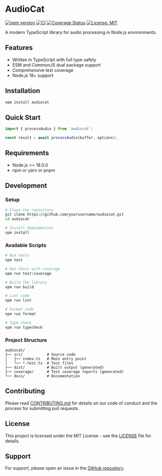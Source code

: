 # AudioCat

[![npm version](https://badge.fury.io/js/audiocat.svg)](https://badge.fury.io/js/audiocat)
[![CI](https://github.com/yourusername/audiocat/actions/workflows/ci.yml/badge.svg)](https://github.com/yourusername/audiocat/actions/workflows/ci.yml)
[![Coverage Status](https://coveralls.io/repos/github/yourusername/audiocat/badge.svg?branch=main)](https://coveralls.io/github/yourusername/audiocat?branch=main)
[![License: MIT](https://img.shields.io/badge/License-MIT-yellow.svg)](https://opensource.org/licenses/MIT)

A modern TypeScript library for audio processing in Node.js environments.

## Features

- Written in TypeScript with full type safety
- ESM and CommonJS dual package support
- Comprehensive test coverage
- Node.js 18+ support

## Installation

```bash
npm install audiocat
```

## Quick Start

```typescript
import { processAudio } from 'audiocat';

const result = await processAudio(buffer, options);
```

## Requirements

- Node.js >= 18.0.0
- npm or yarn or pnpm

## Development

### Setup

```bash
# Clone the repository
git clone https://github.com/yourusername/audiocat.git
cd audiocat

# Install dependencies
npm install
```

### Available Scripts

```bash
# Run tests
npm test

# Run tests with coverage
npm run test:coverage

# Build the library
npm run build

# Lint code
npm run lint

# Format code
npm run format

# Type check
npm run typecheck
```

### Project Structure

```
audiocat/
├── src/           # Source code
│   ├── index.ts   # Main entry point
│   └── *.test.ts  # Test files
├── dist/          # Built output (generated)
├── coverage/      # Test coverage reports (generated)
└── docs/          # Documentation
```

## Contributing

Please read [CONTRIBUTING.md](CONTRIBUTING.md) for details on our code of conduct and the process for submitting pull requests.

## License

This project is licensed under the MIT License - see the [LICENSE](LICENSE) file for details.

## Support

For support, please open an issue in the [GitHub repository](https://github.com/yourusername/audiocat/issues).
